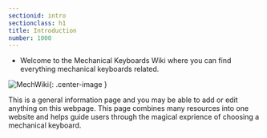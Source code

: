 ```yaml
---
sectionid: intro
sectionclass: h1
title: Introduction
number: 1000
---
```


- Welcome to the Mechanical Keyboards Wiki where you can find everything mechanical keyboards related.

![MechWiki](https://b.thumbs.redditmedia.com/9UKotfAgsgaOQEdo3GR-rKov6-Ulp2f3h-5KDBrLNLs.png){: .center-image }

This is a general information page and you may be able to add or edit anything on this webpage. This page combines many resources into one website and helps guide users through the magical exprience of choosing a mechanical keyboard.
